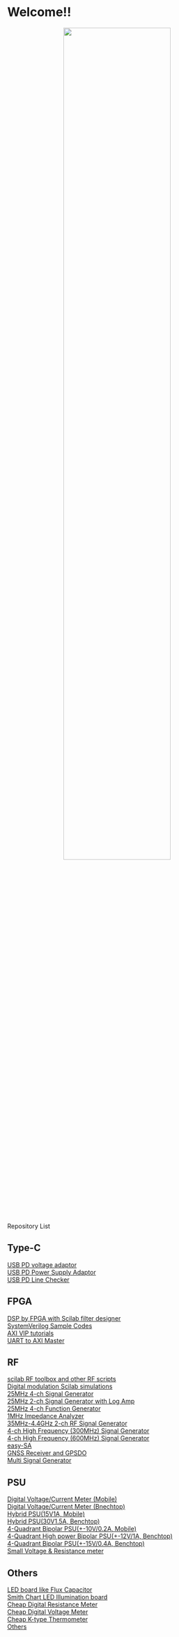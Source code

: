 # Welcome!!
<p align="center">
<img src="https://github.com/ghz-ws/ghz-ws/assets/52226620/bf208472-be28-477a-82d9-1350380e0d15" width="70%">
</p>
Repository List<br>

## Type-C
[USB PD voltage adaptor](https://github.com/ghz-ws/LPC1114-AP33772S)<br>
[USB PD Power Supply Adaptor](https://github.com/ghz-ws/LPC1114-PD-PS)<br>
[USB PD Line Checker](https://github.com/ghz-ws/LPC1114-PD-checker)<br>

## FPGA
[DSP by FPGA with Scilab filter designer](https://github.com/ghz-ws/fpga_dsp)<br>
[SystemVerilog Sample Codes](https://github.com/ghz-ws/fpga_sv)<br>
[AXI VIP tutorials](https://github.com/ghz-ws/AXI_VIP_tutorials)<br>
[UART to AXI Master](https://github.com/ghz-ws/uart2axi)<br>

## RF
[scilab RF toolbox and other RF scripts](https://github.com/ghz-ws/scilab_rftools)<br>
[Digital modulation Scilab simulations](https://github.com/ghz-ws/mod)<br>
[25MHz 4-ch Signal Generator](https://github.com/ghz-ws/LPC1114-4chSG-AD9834)<br>
[25MHz 2-ch Signal Generator with Log Amp](https://github.com/ghz-ws/LPC1114-2chSG-AD9834-with-LOGamp)<br>
[25MHz 4-ch Function Generator](https://github.com/ghz-ws/LPC1114-4chFG-AD9102)<br>
[1MHz Impedance Analyzer](https://github.com/ghz-ws/LPC1768-IA)<br>
[35MHz-4.4GHz 2-ch RF Signal Generator](https://github.com/ghz-ws/LPC1114-RFSG)<br>
[4-ch High Frequency (300MHz) Signal Generator](https://github.com/ghz-ws/LPC1114-4chSG-AD9859)<br>
[4-ch High Frequency (600MHz) Signal Generator](https://github.com/ghz-ws/LPC1114-4chSG-AD9910)<br>
[easy-SA](https://github.com/ghz-ws/LPC812-SA)<br>
[GNSS Receiver and GPSDO](https://github.com/ghz-ws/gnss_rec)<br>
[Multi Signal Generator](https://github.com/ghz-ws/LPC1114-SG-MSG)<br>

## PSU
[Digital Voltage/Current Meter (Mobile)](https://github.com/ghz-ws/LPC1768-DVM)<br>
[Digital Voltage/Current Meter (Bnechtop)](https://github.com/ghz-ws/LPC1768-DVM-ver2)<br>
[Hybrid PSU(15V1A, Mobile)](https://github.com/ghz-ws/LPC1768-PSU)<br>
[Hybrid PSU(30V1.5A, Benchtop)](https://github.com/ghz-ws/LPC1114-Hybrid-PSU)<br>
[4-Quadrant Bipolar PSU(+-10V/0.2A, Mobile)](https://github.com/ghz-ws/LPC1768-Bipolar-PSU)<br>
[4-Quadrant High power Bipolar PSU(+-12V/1A, Benchtop)](https://github.com/ghz-ws/LPC1768-High-power-Bipolar-PSU)<br>
[4-Quadrant Bipolar PSU(+-15V/0.4A, Benchtop)](https://github.com/ghz-ws/LPC1114-Bipolar-PSU)<br>
[Small Voltage & Resistance meter](https://github.com/ghz-ws/LPC1114-VRM)<br>

## Others
[LED board like Flux Capacitor](https://github.com/ghz-ws/LPC812-flux-cap)<br>
[Smith Chart LED Illumination board](https://github.com/ghz-ws/LPC1114-Smithchart-Illumination)<br>
[Cheap Digital Resistance Meter](https://github.com/ghz-ws/LPC812-R-Meter)<br>
[Cheap Digital Voltage Meter](https://github.com/ghz-ws/LPC812-DVM)<br>
[Cheap K-type Thermometer](https://github.com/ghz-ws/LPC812-K-thermometer)<br>
[Others](https://github.com/ghz-ws/Others)<br>
